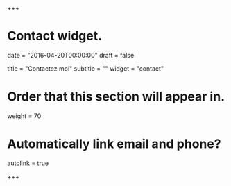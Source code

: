 +++
# Contact widget.

date = "2016-04-20T00:00:00"
draft = false

title = "Contactez moi"
subtitle = ""
widget = "contact"

# Order that this section will appear in.
weight = 70

# Automatically link email and phone?
autolink = true

+++

